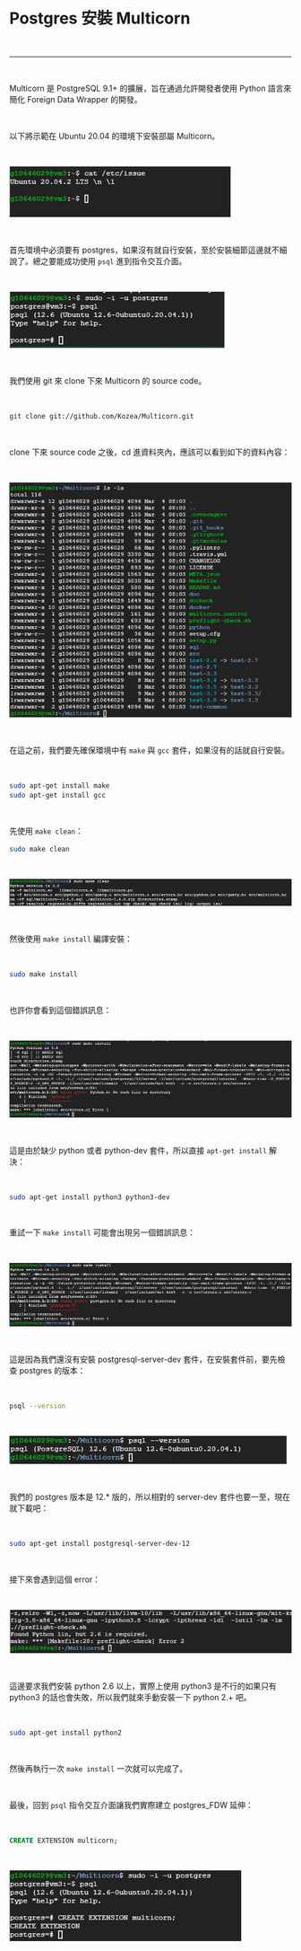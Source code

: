 # Postgres 安裝 Multicorn

<br>

---

<br>

Multicorn 是 PostgreSQL 9.1+ 的擴展，旨在通過允許開發者使用 Python 語言來簡化 Foreign Data Wrapper 的開發。

<br>

以下將示範在 Ubuntu 20.04 的環境下安裝部屬 Multicorn。

<br>

![1](imgs/1.jpg)

<br>

首先環境中必須要有 postgres，如果沒有就自行安裝，至於安裝細節這邊就不細說了。總之要能成功使用 `psql` 進到指令交互介面。

<br>

![2](imgs/2.jpg)

<br>

我們使用 git 來 clone 下來 Multicorn 的 source code。

<br>

```bash
git clone git://github.com/Kozea/Multicorn.git
```

<br>

clone 下來 source code 之後，cd 進資料夾內，應該可以看到如下的資料內容：

<br>

![3](imgs/3.jpg)

<br>

在這之前，我們要先確保環境中有 `make` 與 `gcc` 套件，如果沒有的話就自行安裝。

<br>

```bash
sudo apt-get install make
sudo apt-get install gcc
```

<br>

先使用 `make clean`：

```bash
sudo make clean
```

<br>

![4](imgs/4.jpg)

<br>

然後使用 `make install` 編譯安裝：

<br>

```bash
sudo make install
```

<br>

也許你會看到這個錯誤訊息：

<br>

![5](imgs/5.jpg)

<br>

這是由於缺少 python 或者 python-dev 套件，所以直接 `apt-get install` 解決：

<br>

```bash
sudo apt-get install python3 python3-dev
```

<br>

重試一下 `make install` 可能會出現另一個錯誤訊息：

<br>

![6](imgs/6.jpg)

<br>

這是因為我們還沒有安裝 postgresql-server-dev 套件，在安裝套件前，要先檢查 postgres 的版本：

<br>

```bash
psql --version
```

<br>

![7](imgs/7.jpg)

<br>

我們的 postgres 版本是 12.* 版的，所以相對的 server-dev 套件也要一至，現在就下載吧：

<br>

```bash
sudo apt-get install postgresql-server-dev-12
```

<br>

接下來會遇到這個 error：

<br>

![8](imgs/8.jpg)

<br>

這邊要求我們安裝 python 2.6 以上，實際上使用 python3 是不行的如果只有 python3 的話也會失敗，所以我們就來手動安裝一下 python 2.+ 吧。

<br>

```bash
sudo apt-get install python2
```

<br>

然後再執行一次 `make install` 一次就可以完成了。

<br>

最後，回到 `psql` 指令交互介面讓我們實際建立 postgres_FDW 延伸：

<br>

```sql
CREATE EXTENSION multicorn;
```

<br>

![9](imgs/9.jpg)


